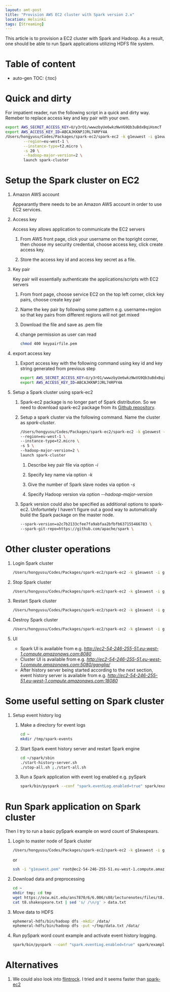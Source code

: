 ```yaml
---
layout: amt-post 
title: "Provision AWS EC2 cluster with Spark version 2.x"
location: Helsinki
tags: [Streaming]
---
```


This article is to provision a EC2 cluster with Spark and Hadoop. As a result, one should be able to run Spark applications utilizing HDFS file system. 

# Table of content
* auto-gen TOC:
{:toc}

# Quick and dirty

For impatient reader, run the following script in a quick and dirty way. Remeber to replace access key and key pair with your own.

```bash
export AWS_SECRET_ACCESS_KEY=U/y3rO1/wwwzbyUe6wkzNwVG9Qb3uBdxBqiHsmcT
export AWS_ACCESS_KEY_ID=ABCAJKKNPJJRL74RPY4A
/Users/hongyusu/Codes/Packages/spark-ec2/spark-ec2 -k g1euwest -i g1euwest.pem \
        --region=eu-west-1 \
        --instance-type=t2.micro \
        -s 20 \
        --hadoop-major-version=2 \
        launch spark-cluster
```

# Setup the Spark cluster on EC2

1. Amazon AWS account

   Appearantly there needs to be an Amazon AWS account in order to use EC2 services. 

1. Access key 

   Access key allows application to communicate the EC2 servers

   1. From AWS front page, click your username on the topright corner, then choose my security credential, choose access key, click create access key. 

   1. Store the access key id and access key secret as a file. 

1. Key pair

   Key pair will essentially authenticate the applications/scripts with EC2 servers

   1. From front page, choose service EC2 on the top left corner, click key pairs, choose create key pair

   1. Name the key pair by following some pattern e.g. username+region so that key pairs from different regions will not get mixed 

   1. Download the file and save as .pem file

   1. change permission as user can read

      ```bash
      chmod 400 keypairfile.pem
      ```

1. export access key

   1. Export access key with the following command using key id and key string generated from previous step

      ```bash
      export AWS_SECRET_ACCESS_KEY=U/y3rO1/wwwzbyUe6wkzNwVG9Qb3uBdxBqiHsmcT
      export AWS_ACCESS_KEY_ID=ABCAJKKNPJJRL74RPY4A
      ```

1. Setup a Spark cluster using spark-ec2

   1. Spark-ec2 package is no longer part of Spark distribution. So we need to download spark-ec2 package from its [Github repository](https://github.com/amplab/spark-ec2).

   1. Setup a spark cluster via the following command. Name the cluster as _spark-cluster_.

      ```bash
      /Users/hongyusu/Codes/Packages/spark-ec2/spark-ec2 -k g1euwest -i g1euwest.pem \
      --region=eu-west-1 \
      --instance-type=t2.micro \
      -s 5 \
      --hadoop-major-version=2 \
      launch spark-cluster
      ```

      1. Describe key pair file via option _-i_

      1. Specify key name via option _-k_

      1. Give the number of Spark slave nodes via option _-s_ 

      1. Specify Hadoop version via option _--hadoop-major-version_

   1. Spark version could also be specified as additional options to spark-ec2. Unfortuntely I haven't figure out a good way to automatically build the Spark package on the master node. 

      ```bash
      --spark-version=a2c7b2133cfee7fa9abfaa2bfbfb637155466783 \
      --spark-git-repo=https://github.com/apache/spark \
      ```

# Other cluster operations

1. Login Spark cluster
   
   ```bash
   /Users/hongyusu/Codes/Packages/spark-ec2/spark-ec2 -k g1euwest -i g1euwest.pem --region=eu-west-1 login spark-cluster
   ```

1. Stop Spark cluster
   
   ```bash
   /Users/hongyusu/Codes/Packages/spark-ec2/spark-ec2 -k g1euwest -i g1euwest.pem --region=eu-west-1 stop spark-cluster
   ```

1. Restart Spark cluster
   
   ```bash
   /Users/hongyusu/Codes/Packages/spark-ec2/spark-ec2 -k g1euwest -i g1euwest.pem --region=eu-west-1 start spark-cluster
   ```

1. Destroy Spark cluster
   
   ```bash
   /Users/hongyusu/Codes/Packages/spark-ec2/spark-ec2 -k g1euwest -i g1euwest.pem --region=eu-west-1 destroy spark-cluster
   ```

1. UI

   - Spark UI is available from e.g. _http://ec2-54-246-255-51.eu-west-1.compute.amazonaws.com:8080_
   - Cluster UI is available from e.g. _http://ec2-54-246-255-51.eu-west-1.compute.amazonaws.com:5080/ganglia/_ 
   - After history server being started according to the next section, event history server is available from e.g. _http://ec2-54-246-255-51.eu-west-1.compute.amazonaws.com:18080_


# Some useful setting on Spark cluster

  1. Setup event history log
     
     1. Make a directory for event logs

        ```bash
        cd ~
        mkdir /tmp/spark-events
        ```

     1. Start Spark event history server and restart Spark engine
     
        ```bash
        cd ~/spark/sbin
        ./start-history-server.sh
        ./stop-all.sh ;./start-all.sh 
        ```

     1. Run a Spark application with event log enabled e.g. pySpark

        ```bash
        spark/bin/pyspark --conf "spark.eventLog.enabled=true" spark/examples/src/main/python/wordcount.py /data/data.txt
        ```

# Run Spark application on Spark cluster

Then I try to run a basic pySpark example on word count of Shakespears.

1. Login to master node of Spark cluster

   ```bash
   /Users/hongyusu/Codes/Packages/spark-ec2/spark-ec2 -k g1euwest -i g1euwest.pem --region=eu-west-1 login spark-cluster
   ```

   or 

   ```bash
   ssh -i "g1euwest.pem" root@ec2-54-246-255-51.eu-west-1.compute.amazonaws.com
   ```

1. Download data and preprocessing

   ```bash
   cd ~
   mkdir tmp; cd tmp
   wget https://ocw.mit.edu/ans7870/6/6.006/s08/lecturenotes/files/t8.shakespeare.txt  
   cat t8.shakespeare.txt | sed 's/ /\n/g' > data.txt
   ```

1. Move data to HDFS

   ```bash
   ephemeral-hdfs/bin/hadoop dfs -mkdir /data/
   ephemeral-hdfs/bin/hadoop dfs -put ~/tmp/data.txt /data/
   ```

1. Run pySpark word count example and activate event history logging.

   ```bash
   spark/bin/pyspark --conf "spark.eventLog.enabled=true" spark/examples/src/main/python/wordcount.py /data/data.txt
   ```
 
# Alternatives

  1. We could also look into [flintrock](https://github.com/nchammas/flintrock). I tried and it seems faster than [spark-ec2](https://github.com/amplab/spark-ec2)


